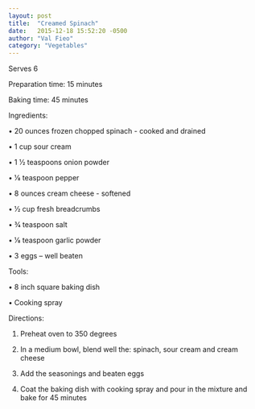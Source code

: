 ```yaml
---
layout: post
title:  "Creamed Spinach"
date:   2015-12-18 15:52:20 -0500
author: "Val Fieo"
category: "Vegetables"
---
```

Serves 6 

Preparation time: 15 minutes 

Baking time: 45 minutes

Ingredients:

• 20 ounces frozen chopped spinach - cooked and drained

• 1 cup sour cream

• 1 1⁄2 teaspoons onion powder

• 1⁄8 teaspoon pepper

• 8 ounces cream cheese - softened 

• 1⁄2 cup fresh breadcrumbs

• 3⁄4 teaspoon salt

• 1⁄8 teaspoon garlic powder

• 3 eggs – well beaten

Tools:

• 8 inch square baking dish

• Cooking spray

Directions:

1. Preheat oven to 350 degrees

2. In a medium bowl, blend well the: spinach, sour cream and cream cheese

3. Add the seasonings and beaten eggs

4. Coat the baking dish with cooking spray and pour in the mixture and bake for 45 minutes